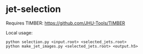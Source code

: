 # jet-selection

Requires TIMBER: https://github.com/JHU-Tools/TIMBER

Local usage:
```
python selection.py <input.root> <selected_jets.root>
python make_jet_images.py <selected_jets.root> <output.h5>
```